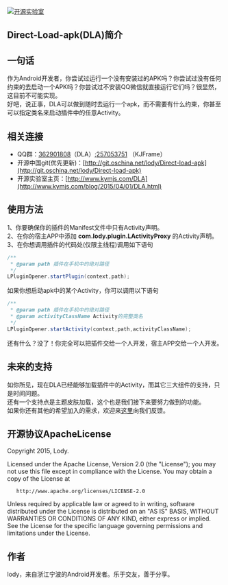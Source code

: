 [![开源实验室](https://github.com/FinalLody/Direct-Load-apk/blob/master/logo.png)](http://www.kymjs.com/)<h2>Direct-Load-apk(DLA)简介</h2>

## 一句话
作为Android开发者，你尝试过运行一个没有安装过的APK吗？你尝试过没有任何约束的去启动一个APK吗？你尝试过不安装QQ微信就直接运行它们吗？很显然，这目前不可能实现。<br>
好吧，说正事，DLA可以做到随时去运行一个apk，而不需要有什么约束，你甚至可以指定类名来启动插件中的任意Activity。<br>

## 相关连接
* QQ群：[362901808](http://jq.qq.com/?_wv=1027&k=SKRiD0)（DLA）;[257053751](http://jq.qq.com/?_wv=1027&k=WoM2Aa) （KJFrame）<br>
* 开源中国git(优先更新)：[http://git.oschina.net/lody/Direct-load-apk](http://git.oschina.net/lody/Direct-load-apk)<br>
* 开源实验室主页：[http://www.kymjs.com/DLA](http://www.kymjs.com/blog/2015/04/01/DLA.html)

## 使用方法
1、你要确保你的插件的Manifest文件中只有Activity声明。<br>
2、在你的宿主APP中添加 **com.lody.plugin.LActivityProxy** 的Activity声明。<br>
3、在你想调用插件的代码处(仅限主线程)调用如下语句<br>
```java
/**
 * @param path 插件在手机中的绝对路径
 */
LPluginOpener.startPlugin(context,path);

```
如果你想启动apk中的某个Activity，你可以调用以下语句<br>
```java
/**
 * @param path 插件在手机中的绝对路径
 * @param activityClassName Activity的完整类名
 */
LPluginOpener.startActivity(context,path,activityClassName);

```
还有什么？没了！你完全可以把插件交给一个人开发，宿主APP交给一个人开发。

## 未来的支持
如你所见，现在DLA已经能够加载插件中的Activity，而其它三大组件的支持，只是时间问题。<br>
还有一个支持点是主题皮肤加载，这个也是我们接下来要努力做到的功能。<br>
如果你还有其他的希望加入的需求，欢迎来[这里](http://jq.qq.com/?_wv=1027&k=SKRiD0)向我们反馈。<br>

## 开源协议ApacheLicense

Copyright 2015, Lody.

 Licensed under the Apache License, Version 2.0 (the "License");
 you may not use this file except in compliance with the License.
 You may obtain a copy of the License at

       http://www.apache.org/licenses/LICENSE-2.0

 Unless required by applicable law or agreed to in writing, software
 distributed under the License is distributed on an "AS IS" BASIS,
 WITHOUT WARRANTIES OR CONDITIONS OF ANY KIND, either express or implied.
 See the License for the specific language governing permissions and
 limitations under the License.


## 作者
lody，来自浙江宁波的Android开发者。乐于交友，善于分享。
